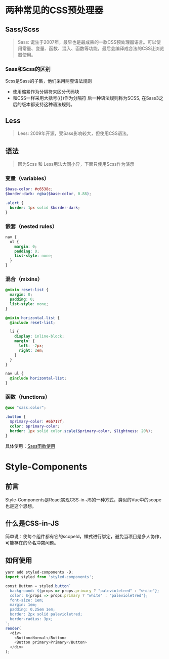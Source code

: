 # 两种常见的CSS预处理器

## Sass/Scss
> Sass: 诞生于2007年，最早也是最成熟的一款CSS预处理器语言。可以使用常量、变量、函数、混入、函数等功能，最后会编译成合法的CSS让浏览器使用。
### Sass和Scss的区别
Scss是Sass的子集，他们采用两套语法规则
- 使用缩紧作为分隔符来区分代码块
- 和CSS一样采用大括号({})作为分隔符
后一种语法规则称为SCSS, 在Sass3之后的版本都支持这种语法规则。
## Less
> Less: 2009年开源，受Sass影响较大，但使用CSS语法。


## 语法
> 因为Scss 和 Less用法大同小异，下面只使用Scss作为演示

### 变量（variables）
```scss
$base-color: #c6538c;
$border-dark: rgba($base-color, 0.88);

.alert {
  border: 1px solid $border-dark;
}
```

### 嵌套（nested rules）
```scss
nav {
  ul {
    margin: 0;
    padding: 0;
    list-style: none;
  }
}
```

###  混合（mixins）
```scss
@mixin reset-list {
  margin: 0;
  padding: 0;
  list-style: none;
}

@mixin horizontal-list {
  @include reset-list;

  li {
    display: inline-block;
    margin: {
      left: -2px;
      right: 2em;
    }
  }
}

nav ul {
  @include horizontal-list;
}
```
### 函数（functions）
```scss
@use "sass:color";

.button {
  $primary-color: #6b717f;
  color: $primary-color;
  border: 1px solid color.scale($primary-color, $lightness: 20%);
}
```
具体使用：[Sass函数使用](https://www.sasscss.com/documentation/modules#:~:text=Sass%20provides%20the,Sass%E2%80%99s%20inner%C2%A0workings.)



# Style-Components
## 前言
Style-Components是React实现CSS-in-JS的一种方式，类似的Vue中的scope也是这个思想。

## 什么是CSS-in-JS
简单说：使每个组件都有它的scopeId，样式进行绑定，避免当项目是多人协作，可能存在的命名冲突问题。

## 如何使用
```js
yarn add styled-components -D;
import styled from 'styled-components';

const Button = styled.button`
  background: ${props => props.primary ? "palevioletred" : "white"};
  color: ${props => props.primary ? "white" : "palevioletred"};
  font-size: 1em;
  margin: 1em;
  padding: 0.25em 1em;
  border: 2px solid palevioletred;
  border-radius: 3px;
`;
render(
  <div>
    <Button>Normal</Button>
    <Button primary>Primary</Button>
  </div>
);
```